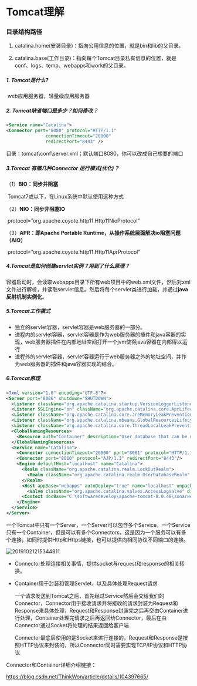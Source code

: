 # Tomcat理解

### 目录结构路径

1. catalina.home(安装目录)：指向公用信息的位置，就是bin和lib的父目录。

2. catalina.base(工作目录)：指向每个Tomcat目录私有信息的位置，就是conf、logs、temp、webapps和work的父目录。

##### 1. Tomcat是什么?

​	web应用服务器，轻量级应用服务器

##### 2. Tomcat缺省端口是多少？如何修改？

~~~XML
<Service name="Catalina">
<Connector port="8080" protocol="HTTP/1.1" 
               connectionTimeout="20000" 
               redirectPort="8443" />
~~~

目录：tomcat\conf\server.xml；默认端口8080，你可以改成自己想要的端口

##### 3.Tomcat 有哪几种Connector 运行模式(优化)？

（1）**BIO：同步并阻塞**

​	Tomcat7或以下，在Linux系统中默认使用这种方式

（2）**NIO：同步非阻塞IO**

​	protocol=”org.apache.coyote.http11.Http11NioProtocol”

（3）**APR：即Apache Portable Runtime，从操作系统层面解决io阻塞问题（AIO）**

​	protocol=”org.apache.coyote.http11.Http11AprProtocol”

##### 4.Tomcat是如何创建servlet实例？用到了什么原理？

​	容器启动时，会读取webapps目录下所有web项目中的web.xml文件，然后对xml文件进行解析，并读取servlet信息。然后将每个servlet类进行加载，并通过**java反射机制实例化**。

##### 5.Tomcat工作模式

- 独立的servlet容器，servlet容器是web服务器的一部分。
- 进程内的servlet容器，servlet容器是作为web服务器的插件和java容器的实现，web服务器插件在内部地址空间打开一个jvm使得java容器在内部得以运行
- 进程外的servlet容器，servlet容器运行于web服务器之外的地址空间，并作为web服务器的插件和java容器实现的结合。

##### 6.Tomcat原理

~~~xml
<?xml version="1.0" encoding="UTF-8"?>
<Server port="8006" shutdown="SHUTDOWN">
  <Listener className="org.apache.catalina.startup.VersionLoggerListener"/>
  <Listener SSLEngine="on" className="org.apache.catalina.core.AprLifecycleListener"/>
  <Listener className="org.apache.catalina.core.JreMemoryLeakPreventionListener"/>
  <Listener className="org.apache.catalina.mbeans.GlobalResourcesLifecycleListener"/>
  <Listener className="org.apache.catalina.core.ThreadLocalLeakPreventionListener"/>
  <GlobalNamingResources>
    <Resource auth="Container" description="User database that can be updated and saved" factory="org.apache.catalina.users.MemoryUserDatabaseFactory" name="UserDatabase" pathname="conf/tomcat-users.xml" type="org.apache.catalina.UserDatabase"/>
  </GlobalNamingResources>
  <Service name="Catalina">
    <Connector connectionTimeout="20000" port="8081" protocol="HTTP/1.1" redirectPort="8443" maxHttpHeaderSize="8192"/>
    <Connector port="8010" protocol="AJP/1.3" redirectPort="8443"/>
    <Engine defaultHost="localhost" name="Catalina">
      <Realm className="org.apache.catalina.realm.LockOutRealm">
        <Realm className="org.apache.catalina.realm.UserDatabaseRealm" resourceName="UserDatabase"/>
      </Realm>
      <Host appBase="webapps" autoDeploy="true" name="localhost" unpackWARs="true">
        <Valve className="org.apache.catalina.valves.AccessLogValve" directory="logs" pattern="%h %l %u %t &quot;%r&quot; %s %b" prefix="localhost_access_log" suffix=".txt"/>
      <Context docBase="C:\softwaredevelop\apache-tomcat-8.0.48\sonarwebapps\api_V2.4.8" path="/api" reloadable="true" source="org.eclipse.jst.j2ee.server:api_V2.4.8"/></Host>
    </Engine>
  </Service>
</Server>
~~~

一个Tomcat中只有一个Server，一个Server可以包含多个Service，一个Service只有一个Container，但是可以有多个Connectors，这是因为一个服务可以有多个连接，如同时提供Http和Https链接，也可以提供向相同协议不同端口的连接。

![20191021215344811](D:\log\日志记录\img\20191021215344811.png)



- Connector处理连接相关事情，提供socket与request和response的相关转换。

- Container用于封装和管理Servlet，以及具体处理Request请求

  一个请求发送到Tomcat之后，首先经过Service然后会交给我们的Connector，Connector用于接收请求并将接收的请求封装为Request和Response来具体处理，Request和Response封装完之后再交由Container进行处理，Container处理完请求之后再返回给Connector，最后在由Connector通过Socket将处理的结果返回给客户端

  Connector最底层使用的是Socket来进行连接的，Request和Response是按照HTTP协议来封装的，所以Connector同时需要实现TCP/IP协议和HTTP协议

Connector和Container详细介绍链接：

https://blog.csdn.net/ThinkWon/article/details/104397665/



